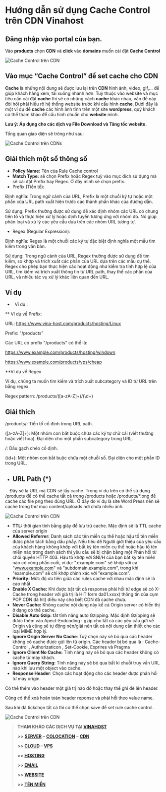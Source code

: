 ﻿# Hướng dẫn sử dụng Cache Control trên CDN Vinahost

## Đăng nhập vào portal của bạn.

Vào **products** chọn **CDN** và **click** vào **domains** muốn cài đặt **Cache Control** 

![Cache Control trên CDN](images/Aspose.Words.61559600-2ad4-431b-a0d7-51e6531be11b.001.png)

## Vào mục “Cache Control” để set cache cho CDN

**Cache** là những nội dung sẽ được lưu lại trên **CDN** hình ảnh, video, gif,… để giúp khách hàng xem, tải xuống nhanh hơn. Tuỳ thuộc vào website và mục tiêu cần cài đặt **cache** thì sẽ có những cách **cache** khác nhau, vấn đề này đòi hỏi phải hiểu rõ hệ thống website trước khi cấu hình **cache**. Dưới đây là một ví dụ để **cache** các hình ảnh tĩnh trên một site **wordpress**, quý khách có thể tham khảo để cấu hình chuẩn cho **website** mình.

**Lưu ý: Áp dụng cho các dịch vụ File Download và Tăng tốc website.**

Tổng quan giao diện sẽ trông như sau: 

![Cache Control trên CDN](images/Aspose.Words.61559600-2ad4-431b-a0d7-51e6531be11b.002.png)s

## Giải thích một số thông số

- **Policy Name:** Tên của Rule Cache control
- **Match Type:** sẽ chọn Prefix hoặc Regex tuỳ vào mục đích sử dụng mà sẽ cài đặt Prefix hay Regex. Ở đây mình sẽ chọn prefix.
- Prefix (Tiền tố):

Định nghĩa: Trong ngữ cảnh của URL, Prefix là một chuỗi ký tự hoặc một phần của URL path xuất hiện trước các thành phần khác của đường dẫn.

Sử dụng: Prefix thường được sử dụng để xác định nhóm các URL có chung tiền tố và thực hiện xử lý hoặc định tuyến tương ứng với nhóm đó. Nó giúp phân loại và xử lý các yêu cầu dựa trên các nhóm URL tương tự.

- Regex (Regular Expression):

Định nghĩa: Regex là một chuỗi các ký tự đặc biệt định nghĩa một mẫu tìm kiếm trong văn bản.

Sử dụng: Trong ngữ cảnh của URL, Regex thường được sử dụng để tìm kiếm, so khớp và trích xuất các phần của URL dựa trên các mẫu cụ thể. Regex cho phép bạn thực hiện các hoạt động như kiểm tra tính hợp lệ của URL, tìm kiếm và trích xuất thông tin từ URL path, thay thế các phần của URL, và nhiều tác vụ xử lý khác liên quan đến URL.

## Ví dụ

- ` `Ví dụ : 

\*\* Ví dụ về Prefix:

URL: https://www.vina-host.com/products/hosting/Linux

Prefix: "/products"

Các URL có prefix "/products" có thể là:

https://www.example.com/products/hosting/windown

<https://www.example.com/products/vps/cheap>

\*\*Ví dụ về Regex

Ví dụ, chúng ta muốn tìm kiếm và trích xuất subcategory và ID từ URL trên bằng regex.

Regex pattern: /products/([a-zA-Z]+)/(\d+)

## Giải thích

/products/: Tiền tố cố định trong URL path.

([a-zA-Z]+): Một nhóm con bắt buộc chứa các ký tự chữ cái (viết thường hoặc viết hoa). Đại diện cho một phần subcategory trong URL.

/: Dấu gạch chéo cố định.

(\d+): Một nhóm con bắt buộc chứa một chuỗi số. Đại diện cho một phần ID trong URL.
- ## **URL Path (\*)**
`  `Đây sẽ là URL mà CDN sẽ lấy cache. Trong ví dụ trên có thể sử dụng /products để có thể cache tất cả trong /products hoặc /products/\*.png để cache các file png theo đúng URL. Ở đây do ví dụ là site Word Press nên sẽ cache trong thư mục content/uploads nơi chứa nhiều ảnh.

![Cache Control trên CDN](images/Aspose.Words.61559600-2ad4-431b-a0d7-51e6531be11b.003.png)

- **TTL:**  thời gian tính bằng giây để lưu trử cache. Mặc định sẽ là TTL cache của server origin
- **Allowed Referrer:**  Danh sách các tên miền cụ thể hoặc hậu tố tên miền được phân tách bằng dấu phẩy. Nếu tiêu đề Người giới thiệu của yêu cầu của khách hàng không khớp với bất kỳ tên miền cụ thể hoặc hậu tố tên miền nào trong danh sách thì yêu cầu sẽ bị chặn bằng một Phản hồi từ chối quyền HTTP 403. Hậu tố khớp với SNI/H của bạn bất kỳ tên miền nào có cùng phần cuối, ví dụ: ".example.com" sẽ khớp với cả "www.example.com" và "subdomain.example.com", trong khi "example.com" sẽ chỉ khớp chính xác với "example.com".
- **Priority:** Mức độ ưu tiên giữa các rules cache với nhau mặc định sẽ là cao nhất
- **Enable X Cache:**  Khi được bật tất cả response phải hồi từ edge sẽ có X-Cache trong header với giá trị là HIT form da01.xxxx( thông tin của cụm POP CDN đã hit) điều này cho biết CDN đã cache chưa.
- **Never Cache:** Không cache nội dung này kể cả Origin server có hiển thị ở dạng có thể cache.
- **Disable Auto Gzip:** tắt tính năng auto Gzipping. Mặc định Gzipping sẽ được thêm vào Apect-Endcoding : gzip  cho tất cả các yêu cầu gửi về Origin và cũng sẽ tự động nén/giải nén tất cả nội dung cần thiết cho các loại MIME hợp lý.
- **Ignore Origin Server No Cache**: Tuỳ chọn này sẽ bỏ qua các header không có cache được gửi lên từ origin. Các header bị bỏ qua là  : Cache-Control , Authorizaticon , Set-Cookie, Exprires và Pragma
- **Ignore Client No Cache:** Tính năng này sẽ bỏ qua các header không có cache từ máy khách.
- **Ignore Query String:** Tính năng này sẽ bỏ qua bất kì chuỗi truy vấn URL nào khi lưu một object vào cache.
- **Response Header**: Chọn các hoạt động cho các header được phản hồi từ máy origin.

Có thể thêm vào header một giá trị nào đó hoặc thay thế ghi đè lên header.

Cũng có thể xoá hoàn toàn header reponse và phải hồi theo value name.

Sau khi đã tickchọn tất cả thì có thể  chọn save để set rule cache control.

![Cache Control trên CDN](images/Aspose.Words.61559600-2ad4-431b-a0d7-51e6531be11b.004.png)

> **THAM KHẢO CÁC DỊCH VỤ TẠI [VINAHOST](https://vinahost.vn/)**
> 
> **\>>** [**SERVER**](https://vinahost.vn/thue-may-chu-rieng/) **–** [**COLOCATION**](https://vinahost.vn/colocation.html) – [**CDN**](https://vinahost.vn/dich-vu-cdn-chuyen-nghiep)
> 
> **\>> [CLOUD](https://vinahost.vn/cloud-server-gia-re/) – [VPS](https://vinahost.vn/vps-ssd-chuyen-nghiep/)**
> 
> **\>> [HOSTING](https://vinahost.vn/wordpress-hosting)**
> 
> **\>> [EMAIL](https://vinahost.vn/email-hosting)**
> 
> **\>> [WEBSITE](http://vinawebsite.vn/)**
> 
> **\>> [TÊN MIỀN](https://vinahost.vn/ten-mien-gia-re/)**
